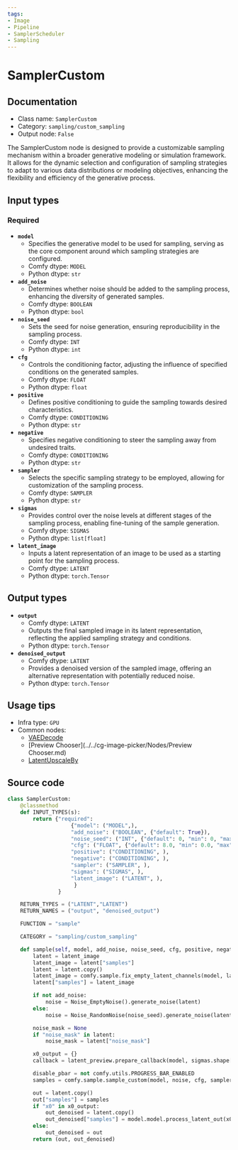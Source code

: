 ```yaml
---
tags:
- Image
- Pipeline
- SamplerScheduler
- Sampling
---
```


# SamplerCustom
## Documentation
- Class name: `SamplerCustom`
- Category: `sampling/custom_sampling`
- Output node: `False`

The SamplerCustom node is designed to provide a customizable sampling mechanism within a broader generative modeling or simulation framework. It allows for the dynamic selection and configuration of sampling strategies to adapt to various data distributions or modeling objectives, enhancing the flexibility and efficiency of the generative process.
## Input types
### Required
- **`model`**
    - Specifies the generative model to be used for sampling, serving as the core component around which sampling strategies are configured.
    - Comfy dtype: `MODEL`
    - Python dtype: `str`
- **`add_noise`**
    - Determines whether noise should be added to the sampling process, enhancing the diversity of generated samples.
    - Comfy dtype: `BOOLEAN`
    - Python dtype: `bool`
- **`noise_seed`**
    - Sets the seed for noise generation, ensuring reproducibility in the sampling process.
    - Comfy dtype: `INT`
    - Python dtype: `int`
- **`cfg`**
    - Controls the conditioning factor, adjusting the influence of specified conditions on the generated samples.
    - Comfy dtype: `FLOAT`
    - Python dtype: `float`
- **`positive`**
    - Defines positive conditioning to guide the sampling towards desired characteristics.
    - Comfy dtype: `CONDITIONING`
    - Python dtype: `str`
- **`negative`**
    - Specifies negative conditioning to steer the sampling away from undesired traits.
    - Comfy dtype: `CONDITIONING`
    - Python dtype: `str`
- **`sampler`**
    - Selects the specific sampling strategy to be employed, allowing for customization of the sampling process.
    - Comfy dtype: `SAMPLER`
    - Python dtype: `str`
- **`sigmas`**
    - Provides control over the noise levels at different stages of the sampling process, enabling fine-tuning of the sample generation.
    - Comfy dtype: `SIGMAS`
    - Python dtype: `list[float]`
- **`latent_image`**
    - Inputs a latent representation of an image to be used as a starting point for the sampling process.
    - Comfy dtype: `LATENT`
    - Python dtype: `torch.Tensor`
## Output types
- **`output`**
    - Comfy dtype: `LATENT`
    - Outputs the final sampled image in its latent representation, reflecting the applied sampling strategy and conditions.
    - Python dtype: `torch.Tensor`
- **`denoised_output`**
    - Comfy dtype: `LATENT`
    - Provides a denoised version of the sampled image, offering an alternative representation with potentially reduced noise.
    - Python dtype: `torch.Tensor`
## Usage tips
- Infra type: `GPU`
- Common nodes:
    - [VAEDecode](../../Comfy/Nodes/VAEDecode.md)
    - [Preview Chooser](../../cg-image-picker/Nodes/Preview Chooser.md)
    - [LatentUpscaleBy](../../Comfy/Nodes/LatentUpscaleBy.md)



## Source code
```python
class SamplerCustom:
    @classmethod
    def INPUT_TYPES(s):
        return {"required":
                    {"model": ("MODEL",),
                    "add_noise": ("BOOLEAN", {"default": True}),
                    "noise_seed": ("INT", {"default": 0, "min": 0, "max": 0xffffffffffffffff}),
                    "cfg": ("FLOAT", {"default": 8.0, "min": 0.0, "max": 100.0, "step":0.1, "round": 0.01}),
                    "positive": ("CONDITIONING", ),
                    "negative": ("CONDITIONING", ),
                    "sampler": ("SAMPLER", ),
                    "sigmas": ("SIGMAS", ),
                    "latent_image": ("LATENT", ),
                     }
                }

    RETURN_TYPES = ("LATENT","LATENT")
    RETURN_NAMES = ("output", "denoised_output")

    FUNCTION = "sample"

    CATEGORY = "sampling/custom_sampling"

    def sample(self, model, add_noise, noise_seed, cfg, positive, negative, sampler, sigmas, latent_image):
        latent = latent_image
        latent_image = latent["samples"]
        latent = latent.copy()
        latent_image = comfy.sample.fix_empty_latent_channels(model, latent_image)
        latent["samples"] = latent_image

        if not add_noise:
            noise = Noise_EmptyNoise().generate_noise(latent)
        else:
            noise = Noise_RandomNoise(noise_seed).generate_noise(latent)

        noise_mask = None
        if "noise_mask" in latent:
            noise_mask = latent["noise_mask"]

        x0_output = {}
        callback = latent_preview.prepare_callback(model, sigmas.shape[-1] - 1, x0_output)

        disable_pbar = not comfy.utils.PROGRESS_BAR_ENABLED
        samples = comfy.sample.sample_custom(model, noise, cfg, sampler, sigmas, positive, negative, latent_image, noise_mask=noise_mask, callback=callback, disable_pbar=disable_pbar, seed=noise_seed)

        out = latent.copy()
        out["samples"] = samples
        if "x0" in x0_output:
            out_denoised = latent.copy()
            out_denoised["samples"] = model.model.process_latent_out(x0_output["x0"].cpu())
        else:
            out_denoised = out
        return (out, out_denoised)

```
